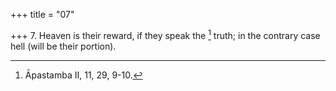 +++
title = "07"

+++
7. Heaven is their reward, if they speak the [^7]  truth; in the contrary case hell (will be their portion).


[^7]:  Āpastamba II, 11, 29, 9-10.
